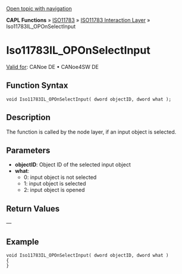 [Open topic with navigation](../../../../../../CANoeDEFamily.htm#Topics/CAPLFunctions/ISO11783/ISOInteractionLayer/Functions/CAPLfunctionIso11783ILOPOnSelectInput.md)

**CAPL Functions** » [ISO11783](../../CAPLfunctionsISO11783Overview.md) » [ISO11783 Interaction Layer](../CAPLfunctionsISOILOverview.md) » Iso11783IL_OPOnSelectInput

# Iso11783IL_OPOnSelectInput

[Valid for](../../../../Shared/FeatureAvailability.md): CANoe DE • CANoe4SW DE

## Function Syntax

```plaintext
void Iso11783IL_OPOnSelectInput( dword objectID, dword what );
```

## Description

The function is called by the node layer, if an input object is selected.

## Parameters

- **objectID**: Object ID of the selected input object
- **what**:
  - 0: input object is not selected
  - 1: input object is selected
  - 2: input object is opened

## Return Values

—

## Example

```plaintext
void Iso11783IL_OPOnSelectInput( dword objectID, dword what )
{
}
```

